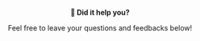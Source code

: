 <div id="gs-comments" align=center>

**💬 Did it help you?**

Feel free to leave your questions and feedbacks below!

</div>
